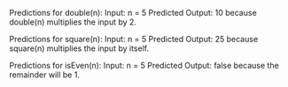 Predictions for double(n):
Input: n = 5
Predicted Output: 10 because double(n) multiplies the input by 2.

Predictions for square(n):
Input: n = 5
Predicted Output: 25 because square(n) multiplies the input by itself.

Predictions for isEven(n):
Input: n = 5
Predicted Output: false because the remainder will be 1.
